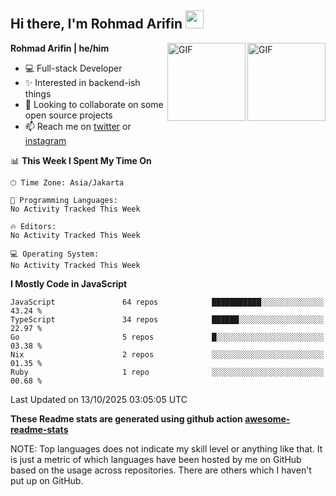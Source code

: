 ## Hi there, I'm Rohmad Arifin <img src="https://github.com/TheDudeThatCode/TheDudeThatCode/blob/master/Assets/Hi.gif" width="29px">

<img align="right" alt="GIF" height="125px" src="https://i.giphy.com/media/LMt9638dO8dftAjtco/200.webp" />
<img align="right" alt="GIF" height="125px" src="https://media3.giphy.com/media/ln7z2eWriiQAllfVcn/200w.webp" />

**Rohmad Arifin | he/him**

- 💻 Full-stack Developer
- ✨ Interested in backend-ish things
- 👯 Looking to collaborate on some open source projects
- 📫 Reach me on [twitter](https://twitter.com/arifinoid) or [instagram](https://instagram.com/arifinoid)

<!--
**arifinoid/arifinoid** is a ✨ _special_ ✨ repository because its `README.md` (this file) appears on your GitHub profile.

Here are some ideas to get you started:

- 🔭 I’m currently working on ...
- 🌱 I’m currently learning ...
- 👯 I’m looking to collaborate on ...
- 🤔 I’m looking for help with ...
- 💬 Ask me about ...
- 📫 How to reach me: ...
- 😄 Pronouns: ...
- ⚡ Fun fact: ...
-->

<!--START_SECTION:waka-->
📊 **This Week I Spent My Time On** 

```text
🕑︎ Time Zone: Asia/Jakarta

💬 Programming Languages: 
No Activity Tracked This Week

🔥 Editors: 
No Activity Tracked This Week

💻 Operating System: 
No Activity Tracked This Week
```

**I Mostly Code in JavaScript** 

```text
JavaScript               64 repos            ███████████░░░░░░░░░░░░░░   43.24 % 
TypeScript               34 repos            ██████░░░░░░░░░░░░░░░░░░░   22.97 % 
Go                       5 repos             █░░░░░░░░░░░░░░░░░░░░░░░░   03.38 % 
Nix                      2 repos             ░░░░░░░░░░░░░░░░░░░░░░░░░   01.35 % 
Ruby                     1 repo              ░░░░░░░░░░░░░░░░░░░░░░░░░   00.68 % 
```




 Last Updated on 13/10/2025 03:05:05 UTC
<!--END_SECTION:waka-->

**These Readme stats are generated using github action [awesome-readme-stats](https://github.com/anmol098/waka-readme-stats)**

NOTE: Top languages does not indicate my skill level or anything like that. It is just a metric of which languages have been hosted by me on GitHub based on the usage across repositories. There are others which I haven't put up on GitHub.

